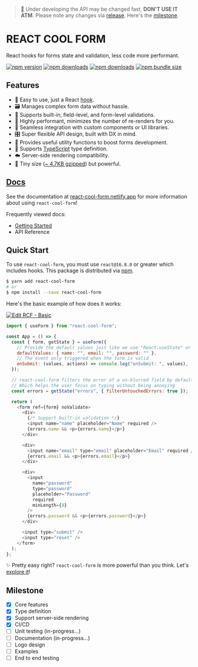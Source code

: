 > 🚨 Under developing the API may be changed fast, **DON'T USE IT ATM**. Please note any changes via [release](https://github.com/wellyshen/react-cool-form/releases). Here's the [milestone](#milestone).

# <b>REACT COOL FORM</b>

React hooks for forms state and validation, less code more performant.

[![npm version](https://img.shields.io/npm/v/react-cool-form?style=flat-square)](https://www.npmjs.com/package/react-cool-form)
[![npm downloads](https://img.shields.io/npm/dm/react-cool-form?style=flat-square)](https://www.npmtrends.com/react-cool-form)
[![npm downloads](https://img.shields.io/npm/dt/react-cool-form?style=flat-square)](https://www.npmtrends.com/react-cool-form)
[![npm bundle size](https://img.shields.io/bundlephobia/minzip/react-cool-form?style=flat-square)](https://bundlephobia.com/result?p=react-cool-form)

## Features

- 🎣 Easy to use, just a React [hook](https://reactjs.org/docs/hooks-custom.html#using-a-custom-hook).
- 🗃 Manages complex form data without hassle.
- 🚦 Supports built-in, field-level, and form-level validations.
- 🚀 Highly performant, minimizes the number of re-renders for you.
- 🧱 Seamless integration with custom components or UI libraries.
- 🎛 Super flexible API design, built with DX in mind.
- 🔩 Provides useful utility functions to boost forms development.
- 📜 Supports [TypeScript](https://www.typescriptlang.org) type definition.
- ☁️ Server-side rendering compatibility.
- 🦔 Tiny size ([~ 4.7KB gzipped](https://bundlephobia.com/result?p=react-cool-form)) but powerful.

## [Docs](https://react-cool-form.netlify.app)

See the documentation at [react-cool-form.netlify.app](https://react-cool-form.netlify.app) for more information about using `react-cool-form`!

Frequently viewed docs:

- [Getting Started](https://react-cool-form.netlify.app/docs)
- API Reference

## Quick Start

To use `react-cool-form`, you must use `react@16.8.0` or greater which includes hooks. This package is distributed via [npm](https://www.npmjs.com/package/react-cool-form).

```sh
$ yarn add react-cool-form
# or
$ npm install --save react-cool-form
```

Here's the basic example of how does it works:

[![Edit RCF - Basic](https://codesandbox.io/static/img/play-codesandbox.svg)](https://codesandbox.io/s/rcf-basic-jq93g?fontsize=14&hidenavigation=1&theme=dark)

```js
import { useForm } from "react-cool-form";

const App = () => {
  const { form, getState } = useForm({
    // Provide the default values just like we use "React.useState" or "React.useReducer"
    defaultValues: { name: "", email: "", password: "" },
    // The event only triggered when the form is valid
    onSubmit: (values, actions) => console.log("onSubmit: ", values),
  });

  // react-cool-form filters the error of a un-blurred field by default (via the "filterUntouchedErrors" option)
  // Which helps the user focus on typing without being annoying
  const errors = getState("errors", { filterUntouchedErrors: true });

  return (
    <form ref={form} noValidate>
      <div>
        {/* Support built-in validation */}
        <input name="name" placeholder="Name" required />
        {errors.name && <p>{errors.name}</p>}
      </div>

      <div>
        <input name="email" type="email" placeholder="Email" required />
        {errors.email && <p>{errors.email}</p>}
      </div>

      <div>
        <input
          name="password"
          type="password"
          placeholder="Password"
          required
          minLength={8}
        />
        {errors.password && <p>{errors.password}</p>}
      </div>

      <input type="submit" />
      <input type="reset" />
    </form>
  );
};
```

✨ Pretty easy right? `react-cool-form` is more powerful than you think. Let's [explore it](https://react-cool-form.netlify.app)!

## Milestone

- [x] Core features
- [x] Type definition
- [x] Support server-side rendering
- [x] CI/CD
- [ ] Unit testing (in-progress...)
- [ ] Documentation (in-progress...)
- [ ] Logo design
- [ ] Examples
- [ ] End to end testing
